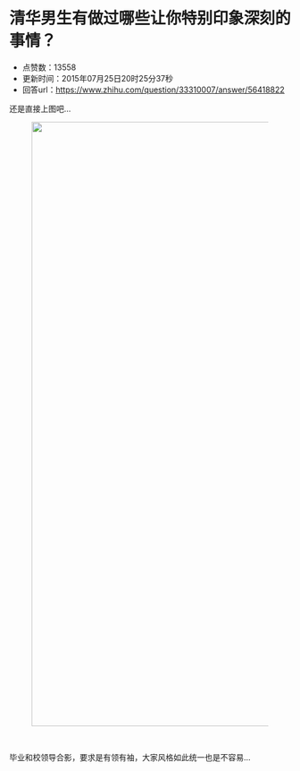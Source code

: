 # 清华男生有做过哪些让你特别印象深刻的事情？
- 点赞数：13558
- 更新时间：2015年07月25日20时25分37秒
- 回答url：https://www.zhihu.com/question/33310007/answer/56418822
<body>
 <p data-pid="8OKifcd8">还是直接上图吧…</p>
 <figure>
  <img src="https://pic1.zhimg.com/50/96c77c19f2b1d90b99a26eb5c8f01759_720w.jpg?source=1940ef5c" data-rawheight="607" data-rawwidth="1080" data-original-token="96c77c19f2b1d90b99a26eb5c8f01759" class="origin_image zh-lightbox-thumb" width="1080" data-original="https://picx.zhimg.com/96c77c19f2b1d90b99a26eb5c8f01759_r.jpg?source=1940ef5c">
 </figure>
 <br>
 <p data-pid="CB57dK-0">毕业和校领导合影，要求是有领有袖，大家风格如此统一也是不容易…</p>
</body>